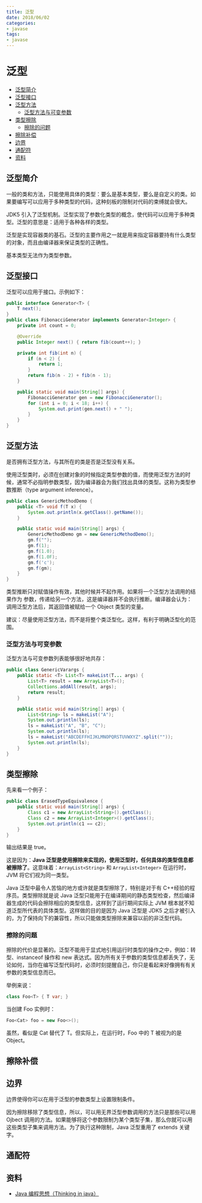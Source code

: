 ```yaml
---
title: 泛型
date: 2018/06/02
categories:
- javase
tags:
- javase
---
```


# 泛型

<!-- TOC depthFrom:2 depthTo:3 -->

- [泛型简介](#泛型简介)
- [泛型接口](#泛型接口)
- [泛型方法](#泛型方法)
    - [泛型方法与可变参数](#泛型方法与可变参数)
- [类型擦除](#类型擦除)
    - [擦除的问题](#擦除的问题)
- [擦除补偿](#擦除补偿)
- [边界](#边界)
- [通配符](#通配符)
- [资料](#资料)

<!-- /TOC -->

## 泛型简介

一般的类和方法，只能使用具体的类型：要么是基本类型，要么是自定义的类。如果要编写可以应用于多种类型的代码，这种刻板的限制对代码的束缚就会很大。

JDK5 引入了泛型机制。泛型实现了参数化类型的概念，使代码可以应用于多种类型。泛型的意思是：适用于各种各样的类型。

泛型是实现容器类的基石。泛型的主要作用之一就是用来指定容器要持有什么类型的对象，而且由编译器来保证类型的正确性。

基本类型无法作为类型参数。

## 泛型接口

泛型可以应用于接口。示例如下：

```java
public interface Generator<T> {
    T next();
}
public class FibonacciGenerator implements Generator<Integer> {
    private int count = 0;

    @Override
    public Integer next() { return fib(count++); }

    private int fib(int n) {
        if (n < 2) {
            return 1;
        }
        return fib(n - 2) + fib(n - 1);
    }

    public static void main(String[] args) {
        FibonacciGenerator gen = new FibonacciGenerator();
        for (int i = 0; i < 18; i++) {
            System.out.print(gen.next() + " ");
        }
    }
}
```

## 泛型方法

是否拥有泛型方法，与其所在的类是否是泛型没有关系。

使用泛型类时，必须在创建对象的时候指定类型参数的值，而使用泛型方法的时候，通常不必指明参数类型，因为编译器会为我们找出具体的类型。这称为类型参数推断（type argument inference）。

```java
public class GenericMethodDemo {
    public <T> void f(T x) {
        System.out.println(x.getClass().getName());
    }

    public static void main(String[] args) {
        GenericMethodDemo gm = new GenericMethodDemo();
        gm.f("");
        gm.f(1);
        gm.f(1.0);
        gm.f(1.0F);
        gm.f('c');
        gm.f(gm);
    }
}
```

类型推断只对赋值操作有效，其他时候并不起作用。如果将一个泛型方法调用的结果作为 参数，传递给另一个方法，这是编译器并不会执行推断。编译器会认为：调用泛型方法后，其返回值被赋给一个 Object 类型的变量。

建议：尽量使用泛型方法，而不是将整个类泛型化。这样，有利于明确泛型化的范围。

### 泛型方法与可变参数

泛型方法与可变参数列表能够很好地共存：

```java
public class GenericVarargs {
    public static <T> List<T> makeList(T... args) {
        List<T> result = new ArrayList<T>();
        Collections.addAll(result, args);
        return result;
    }

    public static void main(String[] args) {
        List<String> ls = makeList("A");
        System.out.println(ls);
        ls = makeList("A", "B", "C");
        System.out.println(ls);
        ls = makeList("ABCDEFFHIJKLMNOPQRSTUVWXYZ".split(""));
        System.out.println(ls);
    }
}
```

## 类型擦除

先来看一个例子：

```java
public class ErasedTypeEquivalence {
    public static void main(String[] args) {
        Class c1 = new ArrayList<String>().getClass();
        Class c2 = new ArrayList<Integer>().getClass();
        System.out.println(c1 == c2);
    }
}
```

输出结果是 true。

这是因为：**Java 泛型是使用擦除来实现的，使用泛型时，任何具体的类型信息都被擦除了**。这意味着：`ArrayList<String>` 和 `ArrayList<Integer>` 在运行时，JVM 将它们视为同一类型。

Java 泛型中最令人苦恼的地方或许就是类型擦除了，特别是对于有 C++经验的程序员。类型擦除就是说 Java 泛型只能用于在编译期间的静态类型检查，然后编译器生成的代码会擦除相应的类型信息，这样到了运行期间实际上 JVM 根本就不知道泛型所代表的具体类型。这样做的目的是因为 Java 泛型是 JDK5 之后才被引入的，为了保持向下的兼容性，所以只能做类型擦除来兼容以前的非泛型代码。

### 擦除的问题

擦除的代价是显著的。泛型不能用于显式地引用运行时类型的操作之中，例如：转型、instanceof 操作和 new 表达式。因为所有关于参数的类型信息都丢失了，无论如何，当你在编写泛型代码时，必须时刻提醒自己，你只是看起来好像拥有有关参数的类型信息而已。

举例来说：

```java
class Foo<T> { T var; }
```

当创建 Foo 实例时：

```java
Foo<Cat> foo = new Foo<>();
```

虽然，看似是 Cat 替代了 T。但实际上，在运行时，Foo 中的 T 被视为的是 Object。

## 擦除补偿

## 边界

边界使得你可以在用于泛型的参数类型上设置限制条件。

因为擦除移除了类型信息，所以，可以用无界泛型参数调用的方法只是那些可以用 Ojbect 调用的方法。如果能够将这个参数限制为某个类型子集，那么你就可以用这些类型子集来调用方法。为了执行这种限制，Java 泛型重用了 extends 关键字。

## 通配符

## 资料

* [Java 编程思想（Thinking in java）](https://item.jd.com/10058164.html)
